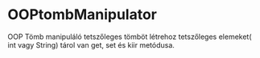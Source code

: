 # OOPtombManipulator
OOP Tömb manipuláló
tetszőleges tömböt létrehoz
tetszőleges elemeket( int vagy String) tárol
van get, set és kiir metódusa.
